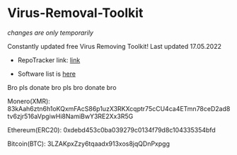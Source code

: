 # Virus-Removal-Toolkit
*changes are only temporarily*

Constantly updated free Virus Removing Toolkit!
Last updated 17.05.2022

- RepoTracker link: [link](https://repo-tracker.com/r/gh/xemulat/Virus-Removal-Toolkit)

- Software list is [here](https://github.com/xemulat/Virus-Removal-Toolkit/blob/main/list.md)







Bro pls donate bro pls bro donate bro

Monero(XMR): 83kAah6ztn6h1oKQxmFAcS86p1uzX3RKXcqptr75cCU4ca4ETmn78ceD2ad8tv6zjr516aVpgiwHi8NamiBwY3RE2Xx3R5G

Ethereum(ERC20): 0xdebd453c0ba039279c0134f79d8c104335354bfd

Bitcoin(BTC): 3LZAKpxZzy6tqaadx913xos8jqQDnPxpgg

